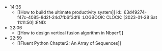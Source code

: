 - 14:36
	- [[How to build the ultimate productivity system]]
	  id:: 63d49274-f47c-4085-8d2f-24d7fb6f3df6
	  :LOGBOOK:
	  CLOCK: [2023-01-28 Sat 11:11:50]
	  :END:
- 22:06
	- [[How to design vertical fusion algorithm in Nbperf]]
- 22:59
	- [[Fluent Python Chapter2: An Array of Sequences]]